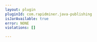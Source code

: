 ```yaml
---
layout: plugin
pluginId: com.rapidminer.java-publishing
isJarAvailable: true
error: NONE
violations: []

---
```

